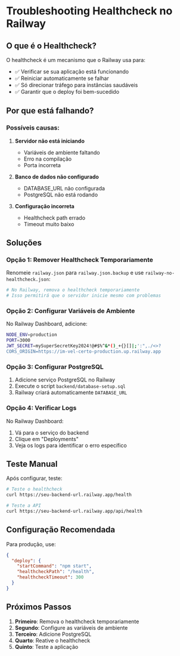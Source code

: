 # Troubleshooting Healthcheck no Railway

## O que é o Healthcheck?

O healthcheck é um mecanismo que o Railway usa para:
- ✅ Verificar se sua aplicação está funcionando
- ✅ Reiniciar automaticamente se falhar
- ✅ Só direcionar tráfego para instâncias saudáveis
- ✅ Garantir que o deploy foi bem-sucedido

## Por que está falhando?

### Possíveis causas:

1. **Servidor não está iniciando**
   - Variáveis de ambiente faltando
   - Erro na compilação
   - Porta incorreta

2. **Banco de dados não configurado**
   - DATABASE_URL não configurada
   - PostgreSQL não está rodando

3. **Configuração incorreta**
   - Healthcheck path errado
   - Timeout muito baixo

## Soluções

### Opção 1: Remover Healthcheck Temporariamente

Renomeie `railway.json` para `railway.json.backup` e use `railway-no-healthcheck.json`:

```bash
# No Railway, remova o healthcheck temporariamente
# Isso permitirá que o servidor inicie mesmo com problemas
```

### Opção 2: Configurar Variáveis de Ambiente

No Railway Dashboard, adicione:

```bash
NODE_ENV=production
PORT=3000
JWT_SECRET=mySuperSecretKey2024!@#$%^&*()_+{}[]|;':",./<>?
CORS_ORIGIN=https://im-vel-certo-production.up.railway.app
```

### Opção 3: Configurar PostgreSQL

1. Adicione serviço PostgreSQL no Railway
2. Execute o script `backend/database-setup.sql`
3. Railway criará automaticamente `DATABASE_URL`

### Opção 4: Verificar Logs

No Railway Dashboard:
1. Vá para o serviço do backend
2. Clique em "Deployments"
3. Veja os logs para identificar o erro específico

## Teste Manual

Após configurar, teste:

```bash
# Teste o healthcheck
curl https://seu-backend-url.railway.app/health

# Teste a API
curl https://seu-backend-url.railway.app/api/health
```

## Configuração Recomendada

Para produção, use:

```json
{
  "deploy": {
    "startCommand": "npm start",
    "healthcheckPath": "/health",
    "healthcheckTimeout": 300
  }
}
```

## Próximos Passos

1. **Primeiro**: Remova o healthcheck temporariamente
2. **Segundo**: Configure as variáveis de ambiente
3. **Terceiro**: Adicione PostgreSQL
4. **Quarto**: Reative o healthcheck
5. **Quinto**: Teste a aplicação
